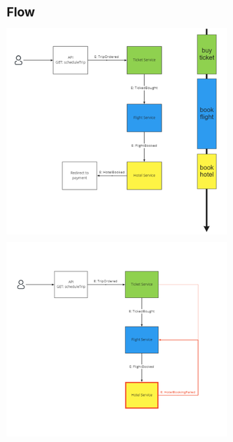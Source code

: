 # Flow
![Successful Event Choreography flow](../docs-assets/EventChoreography-Success.png "Successful Event Choreography flow")

![Failure Event Choreography flow](../docs-assets/EventChoreography-Failure.png "Failure Event Choreography flow")